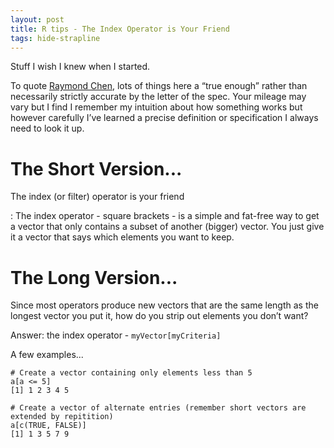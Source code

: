 ```yaml
---
layout: post
title: R tips - The Index Operator is Your Friend
tags: hide-strapline
---
```


Stuff I wish I knew when I started.

To quote [Raymond Chen](https://devblogs.microsoft.com/oldnewthing/), lots of things here a “true enough” rather than necessarily strictly accurate by the letter of the spec. Your mileage may vary but I find I remember my intuition about how something works but however carefully I’ve learned a precise definition or specification I always need to look it up.

# The Short Version...

The index (or filter) operator is your friend

: The index operator - square brackets - is a simple and fat-free way to get a vector that only contains a subset of another (bigger) vector. You just give it a vector that says which elements you want to keep.

# The Long Version...



Since most operators produce new vectors that are the same length as the longest vector you put it, how do you strip out elements you don’t want?

Answer: the index operator - `myVector[myCriteria]`

A few examples...

```{r}
# Create a vector containing only elements less than 5
a[a <= 5]
[1] 1 2 3 4 5

# Create a vector of alternate entries (remember short vectors are extended by repitition)
a[c(TRUE, FALSE)]
[1] 1 3 5 7 9
```


